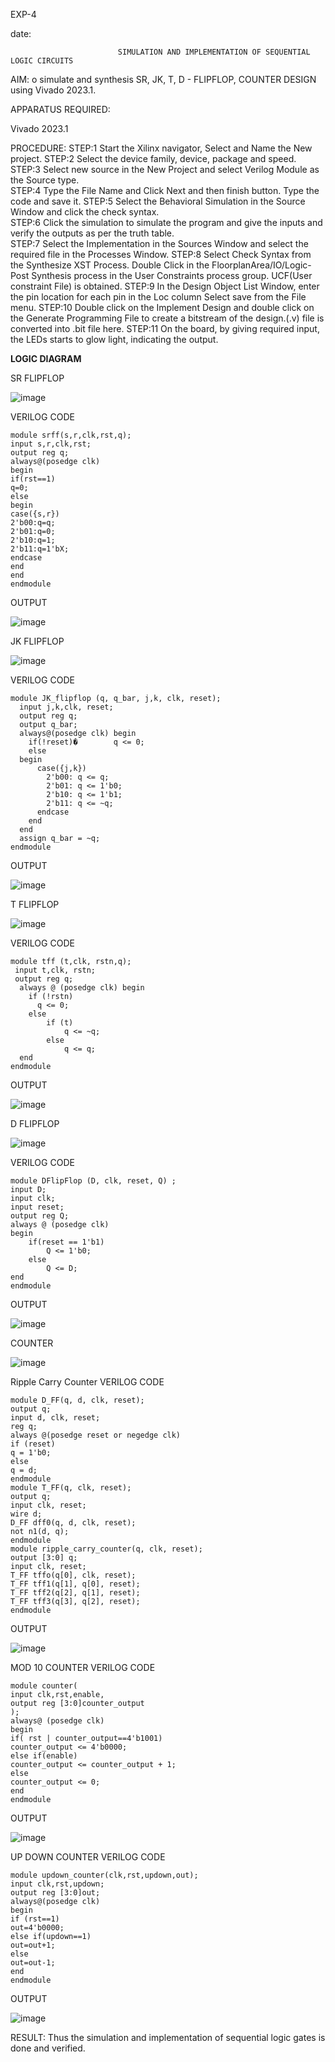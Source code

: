 EXP-4

date:

                            SIMULATION AND IMPLEMENTATION OF SEQUENTIAL LOGIC CIRCUITS

AIM: o simulate and synthesis SR, JK, T, D - FLIPFLOP, COUNTER DESIGN using Vivado 2023.1.


APPARATUS REQUIRED:

Vivado 2023.1



PROCEDURE:
STEP:1  Start  the Xilinx navigator, Select and Name the New project.
STEP:2  Select the device family, device, package and speed.       
STEP:3  Select new source in the New Project and select Verilog Module as the Source type.                       
STEP:4  Type the File Name and Click Next and then finish button. Type the code and save it.
STEP:5  Select the Behavioral Simulation in the Source Window and click the check syntax.                       
STEP:6  Click the simulation to simulate the program and  give the inputs and verify the outputs as per the truth table.               
STEP:7  Select the Implementation in the Sources Window and select the required file in the Processes Window.
STEP:8  Select Check Syntax from the Synthesize  XST Process. Double Click in the  FloorplanArea/IO/Logic-Post Synthesis process in the User Constraints process group. UCF(User constraint File) is obtained. 
STEP:9  In the Design Object List Window, enter the pin location for each pin in the Loc column Select save from the File menu.
STEP:10 Double click on the Implement Design and double click on the Generate Programming File to create a bitstream of the design.(.v) file is converted into .bit file here.
STEP:11  On the board, by giving required input, the LEDs starts to glow light, indicating the output.


**LOGIC DIAGRAM**

SR FLIPFLOP

![image](https://github.com/navaneethans/VLSI-LAB-EXP-4/assets/6987778/77fb7f38-5649-4778-a987-8468df9ea3c3)


VERILOG CODE
```
module srff(s,r,clk,rst,q);
input s,r,clk,rst;
output reg q;
always@(posedge clk)
begin
if(rst==1)
q=0;
else
begin
case({s,r})
2'b00:q=q;
2'b01:q=0;
2'b10:q=1;
2'b11:q=1'bX;
endcase
end
end
endmodule
```

OUTPUT 

![image](https://github.com/kristipatishivani/VLSI-LAB-EXP-4/assets/161432255/e224f622-d3ab-4581-a429-acdb15ce45eb)

JK FLIPFLOP

![image](https://github.com/kristipatishivani/VLSI-LAB-EXP-4/assets/161432255/9e051266-d88c-4d9e-9874-a911f751dfd1)

VERILOG CODE
```
module JK_flipflop (q, q_bar, j,k, clk, reset);
  input j,k,clk, reset;
  output reg q;
  output q_bar;
  always@(posedge clk) begin
    if(!reset)�        q <= 0;
    else 
  begin
      case({j,k})
        2'b00: q <= q;  
        2'b01: q <= 1'b0; 
        2'b10: q <= 1'b1;
        2'b11: q <= ~q; 
      endcase
    end
  end
  assign q_bar = ~q;
endmodule
```
OUTPUT

![image](https://github.com/kristipatishivani/VLSI-LAB-EXP-4/assets/161432255/9e3a5ce8-fc24-4896-8df5-6edb9857198a)

T FLIPFLOP

![image](https://github.com/kristipatishivani/VLSI-LAB-EXP-4/assets/161432255/3ac31959-9f10-49bb-825e-4624d75aff0f)

VERILOG CODE
```
module tff (t,clk, rstn,q);  
 input t,clk, rstn;
 output reg q;
  always @ (posedge clk) begin  
    if (!rstn)  
      q <= 0;  
    else  
        if (t)  
            q <= ~q;  
        else  
            q <= q;  
  end  
endmodule
```

OUTPUT

![image](https://github.com/kristipatishivani/VLSI-LAB-EXP-4/assets/161432255/cf276d7a-a8fa-4a2e-967e-5fa2c3e85d54)

D FLIPFLOP

![image](https://github.com/kristipatishivani/VLSI-LAB-EXP-4/assets/161432255/2a5769e6-36a7-4b61-bf8e-0e51a770b845)

VERILOG CODE
```
module DFlipFlop (D, clk, reset, Q) ;
input D;
input clk;
input reset; 
output reg Q; 
always @ (posedge clk)
begin
    if(reset == 1'b1)
        Q <= 1'b0;
    else
        Q <= D;
end
endmodule
```
OUTPUT

![image](https://github.com/kristipatishivani/VLSI-LAB-EXP-4/assets/161432255/184f283a-764c-47db-b75c-2b3e956cb0c3)

COUNTER

![image](https://github.com/kristipatishivani/VLSI-LAB-EXP-4/assets/161432255/62f68304-d070-4148-81b5-093db4fcc512)

Ripple Carry Counter
VERILOG CODE
```
module D_FF(q, d, clk, reset);
output q;
input d, clk, reset;
reg q;
always @(posedge reset or negedge clk)
if (reset)
q = 1'b0;
else
q = d;
endmodule
module T_FF(q, clk, reset);
output q;
input clk, reset;
wire d;
D_FF dff0(q, d, clk, reset);
not n1(d, q); 
endmodule
module ripple_carry_counter(q, clk, reset);
output [3:0] q;
input clk, reset;
T_FF tffo(q[0], clk, reset);
T_FF tff1(q[1], q[0], reset);
T_FF tff2(q[2], q[1], reset);
T_FF tff3(q[3], q[2], reset);
endmodule
```
OUTPUT

![image](https://github.com/kristipatishivani/VLSI-LAB-EXP-4/assets/161432255/304a3841-997a-444a-8abd-a90ddb2bc018)

MOD 10 COUNTER
VERILOG CODE
```
module counter(
input clk,rst,enable,
output reg [3:0]counter_output
);
always@ (posedge clk)
begin 
if( rst | counter_output==4'b1001)
counter_output <= 4'b0000;
else if(enable)
counter_output <= counter_output + 1;
else
counter_output <= 0;
end
endmodule
```
OUTPUT

![image](https://github.com/kristipatishivani/VLSI-LAB-EXP-4/assets/161432255/8ad2b8ea-9d29-422c-bb60-0f1204e35c2a)

UP DOWN COUNTER
VERILOG CODE
```
module updown_counter(clk,rst,updown,out);
input clk,rst,updown;
output reg [3:0]out;
always@(posedge clk)
begin
if (rst==1)
out=4'b0000;
else if(updown==1)
out=out+1;
else
out=out-1;
end
endmodule
```
OUTPUT

![image](https://github.com/kristipatishivani/VLSI-LAB-EXP-4/assets/161432255/db732c1d-6b6f-4ed6-8757-c29fad38fe78)


RESULT:
       Thus the simulation and implementation of sequential logic gates is done and verified.









   


